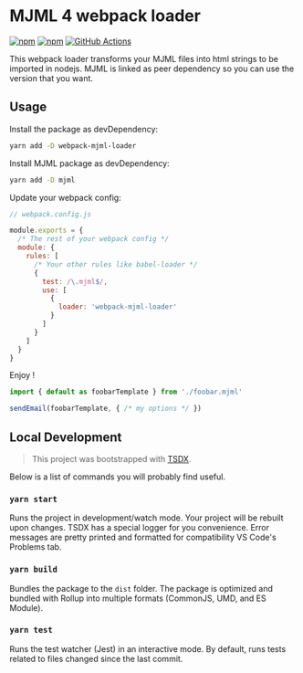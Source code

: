 # MJML 4 webpack loader

[![npm](https://badgen.net/npm/v/webpack-mjml-loader)](https://www.npmjs.com/package/webpack-mjml-loader)
[![npm](https://badgen.net/npm/dm/webpack-mjml-loader)](https://www.npmjs.com/package/webpack-mjml-loader)
[![GitHub Actions](https://img.shields.io/endpoint.svg?url=https%3A%2F%2Factions-badge.atrox.dev%2FBlitzBanana%2Fwebpack-mjml-loader%2Fbadge&label=build&logo=none)](https://actions-badge.atrox.dev/BlitzBanana/webpack-mjml-loader/goto)

This webpack loader transforms your MJML files into html strings to be imported in nodejs. MJML is linked as peer dependency so you can use the version that you want.

## Usage

Install the package as devDependency:
```sh
yarn add -D webpack-mjml-loader
```

Install MJML package as devDependency:
```sh
yarn add -D mjml
```

Update your webpack config:
```js
// webpack.config.js

module.exports = {
  /* The rest of your webpack config */
  module: {
    rules: [
      /* Your other rules like babel-loader */
      {
        test: /\.mjml$/,
        use: [
          {
            loader: 'webpack-mjml-loader'
          }
        ]
      }
    ]
  }
}
```

Enjoy !
```js
import { default as foobarTemplate } from './foobar.mjml'

sendEmail(foobarTemplate, { /* my options */ })
```


## Local Development

> This project was bootstrapped with [TSDX](https://github.com/jaredpalmer/tsdx).

Below is a list of commands you will probably find useful.

### `yarn start`

Runs the project in development/watch mode. Your project will be rebuilt upon changes. TSDX has a special logger for you convenience. Error messages are pretty printed and formatted for compatibility VS Code's Problems tab.

### `yarn build`

Bundles the package to the `dist` folder.
The package is optimized and bundled with Rollup into multiple formats (CommonJS, UMD, and ES Module).

### `yarn test`

Runs the test watcher (Jest) in an interactive mode.
By default, runs tests related to files changed since the last commit.
